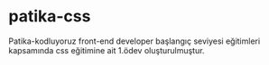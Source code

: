 # patika-css
Patika-kodluyoruz front-end developer başlangıç seviyesi eğitimleri kapsamında css eğitimine ait 1.ödev oluşturulmuştur.
